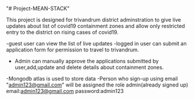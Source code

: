 "# Project-MEAN-STACK" 

This project is designed for trivandrum district adminstration to give live updates about list of covid19 containment zones and allow only restricted entry to the district on rising cases of covid19.

-guest user can view the list of live updates
-logged in user can submit an application form for permission  to travel to trivandrum.
- Admin can manually approve the applications submitted by user,add,update and delete details about containment zones.

-Mongodb atlas is used to store data
-Person who sign-up using email "admin123@gmail.com" will be assigned the role admin(already signed  up)
        email:admin123@gmail.com
        password:admin123